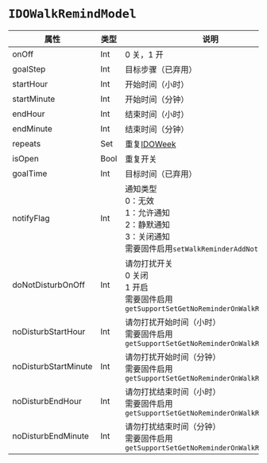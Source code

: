 # `IDOWalkRemindModel`

| 属性        | 类型    | 说明         |
| ----------- | ------- | ------------ |
| onOff | Int | 0 关，1 开 |
| goalStep | Int | 目标步骤（已弃用） |
| startHour | Int | 开始时间（小时） |
| startMinute | Int | 开始时间（分钟） |
| endHour | Int | 结束时间（小时） |
| endMinute | Int | 结束时间（分钟） |
| repeats | Set<IDOWeek> | 重复[IDOWeek](../enum/IDOWeek.md) |
| isOpen | Bool | 重复开关 |
| goalTime | Int | 目标时间（已弃用） |
| notifyFlag | Int | 通知类型<br/>0：无效<br/>1：允许通知<br/>2：静默通知<br/>3：关闭通知<br/>需要固件启用`setWalkReminderAddNotify` |
| doNotDisturbOnOff | Int | 请勿打扰开关<br/>0 关闭<br/>1 开启<br/>需要固件启用 `getSupportSetGetNoReminderOnWalkReminderV2` |
| noDisturbStartHour | Int | 请勿打扰开始时间（小时）<br/>需要固件启用 `getSupportSetGetNoReminderOnWalkReminderV2` |
| noDisturbStartMinute | Int | 请勿打扰开始时间（分钟）<br/>需要固件启用 `getSupportSetGetNoReminderOnWalkReminderV2` |
| noDisturbEndHour | Int | 请勿打扰结束时间（小时）<br/>需要固件启用 `getSupportSetGetNoReminderOnWalkReminderV2` |
| noDisturbEndMinute | Int | 请勿打扰结束时间（分钟）<br/>需要固件启用 `getSupportSetGetNoReminderOnWalkReminderV2` |
